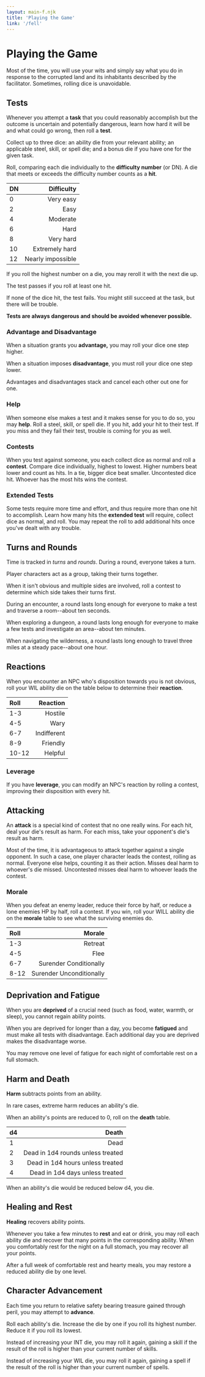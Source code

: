 ```yaml
---
layout: main-f.njk
title: 'Playing the Game'
link: '/fell'
---
```


# Playing the Game

Most of the time, you will use your wits and simply say what you do in response to the corrupted land and its inhabitants described by the facilitator. Sometimes, rolling dice is unavoidable.

## Tests

Whenever you attempt a **task** that you could reasonably accomplish but the outcome is uncertain and potentially dangerous, learn how hard it will be and what could go wrong, then roll a **test**.

Collect up to three dice: an ability die from your relevant ability; an applicable steel, skill, or spell die; and a bonus die if you have one for the given task.

Roll, comparing each die individually to the **difficulty number** (or DN). A die that meets or exceeds the difficulty number counts as a **hit**.

DN|Difficulty
:--|--:
0|Very easy
2|Easy
4|Moderate
6|Hard
8|Very hard
10|Extremely hard
12|Nearly impossible

If you roll the highest number on a die, you may reroll it with the next die up.

The test passes if you roll at least one hit.

If none of the dice hit, the test fails. You might still succeed at the task, but there will be trouble.

**Tests are always dangerous and should be avoided whenever possible.**

### Advantage and Disadvantage

When a situation grants you **advantage,** you may roll your dice one step higher.

When a situation imposes **disadvantage**, you must roll your dice one step lower.

Advantages and disadvantages stack and cancel each other out one for one.

### Help

When someone else makes a test and it makes sense for you to do so, you may **help**. Roll a steel, skill, or spell die. If you hit, add your hit to their test. If you miss and they fail their test, trouble is coming for you as well.

### Contests

When you test against someone, you each collect dice as normal and roll a **contest**. Compare dice individually, highest to lowest. Higher numbers beat lower and count as hits. In a tie, bigger dice beat smaller. Uncontested dice hit. Whoever has the most hits wins the contest.

### Extended Tests

Some tests require more time and effort, and thus require more than one hit to accomplish. Learn how many hits the **extended test** will require, collect dice as normal, and roll. You may repeat the roll to add additional hits once you've dealt with any trouble.

## Turns and Rounds

Time is tracked in *turns* and *rounds*. During a round, everyone takes a turn.

Player characters act as a group, taking their turns together.

When it isn't obvious and multiple sides are involved, roll a contest to determine which side takes their turns first.

During an encounter, a round lasts long enough for everyone to make a test and traverse a room--about ten seconds.

When exploring a dungeon, a round lasts long enough for everyone to make a few tests and investigate an area--about ten minutes.

When navigating the wilderness, a round lasts long enough to travel three miles at a steady pace--about one hour.

## Reactions

When you encounter an NPC who's disposition towards you is not obvious, roll your WIL ability die on the table below to determine their **reaction**.

Roll|Reaction
:--|--:
1-3|Hostile
4-5|Wary
6-7|Indifferent
8-9|Friendly
10-12|Helpful

### Leverage

If you have **leverage**, you can modify an NPC's reaction by rolling a contest, improving their disposition with every hit.

## Attacking

An **attack** is a special kind of contest that no one really wins. For each hit, deal your die's result as harm. For each miss, take your opponent's die's result as harm.

Most of the time, it is advantageous to attack together against a single opponent. In such a case, one player character leads the contest, rolling as normal. Everyone else helps, counting it as their action. Misses deal harm to whoever's die missed. Uncontested misses deal harm to whoever leads the contest.

### Morale

When you defeat an enemy leader, reduce their force by half, or reduce a lone enemies HP by half, roll a contest. If you win, roll your WILL ability die on the **morale** table to see what the surviving enemies do.

Roll|Morale
:--|--:
1-3|Retreat
4-5|Flee
6-7|Surender Conditionally
8-12|Surender Unconditionally

## Deprivation and Fatigue

When you are **deprived** of a crucial need (such as food, water, warmth, or sleep), you cannot regain ability points.

When you are deprived for longer than a day, you become **fatigued** and must make all tests with disadvantage. Each additional day you are deprived makes the disadvantage worse.

You may remove one level of fatigue for each night of comfortable rest on a full stomach.

## Harm and Death

**Harm** subtracts points from an ability.

In rare cases, extreme harm reduces an ability's die.

When an ability's points are reduced to 0, roll on the **death** table.

d4|Death
:--|--:
1|Dead
2|Dead in 1d4 rounds unless treated
3|Dead in 1d4 hours unless treated
4|Dead in 1d4 days unless treated

When an ability's die would be reduced below d4, you die.

## Healing and Rest

**Healing** recovers ability points.

Whenever you take a few minutes to **rest** and eat or drink, you may roll each ability die and recover that many points in the corresponding ability. When you comfortably rest for the night on a full stomach, you may recover all your points.

After a full week of comfortable rest and hearty meals, you may restore a reduced ability die by one level.

## Character Advancement

Each time you return to relative safety bearing treasure gained through peril, you may attempt to **advance**.

Roll each ability's die. Increase the die by one if you roll its highest number. Reduce it if you roll its lowest.

Instead of increasing your INT die, you may roll it again, gaining a skill if the result of the roll is higher than your current number of skills.

Instead of increasing your WIL die, you may roll it again, gaining a spell if the result of the roll is higher than your current number of spells.
